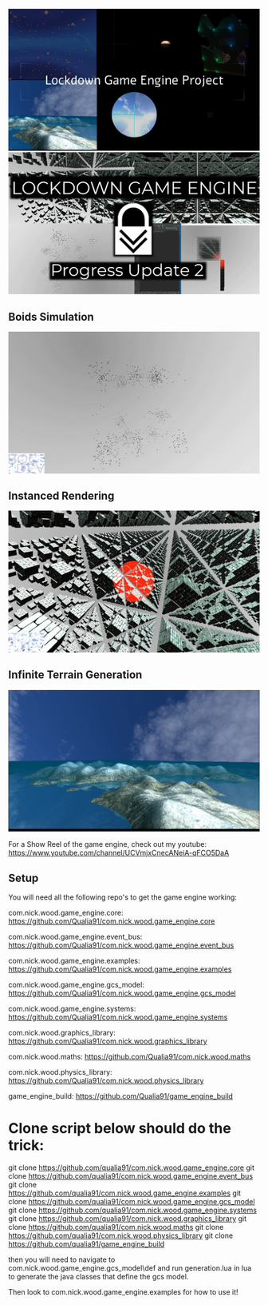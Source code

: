 ![Show Reel](images/titleScreen.png?raw=true)
![Show Reel](images/progress2thumbnail.png?raw=true)

## Boids Simulation
![Infinite Terrain Generation](images/boidsStill.png?raw=true)
## Instanced Rendering
![Infinite Terrain Generation](images/instanceStill.png?raw=true)
## Infinite Terrain Generation
![Infinite Terrain Generation](images/teraainGenOverview.png?raw=true)

For a Show Reel of the game engine, check out my youtube:
https://www.youtube.com/channel/UCVmjxCnecANeiA-qFCO5DaA

## Setup
You will need all the following repo's to get the game engine working:

com.nick.wood.game_engine.core: https://github.com/Qualia91/com.nick.wood.game_engine.core

com.nick.wood.game_engine.event_bus: https://github.com/Qualia91/com.nick.wood.game_engine.event_bus

com.nick.wood.game_engine.examples: https://github.com/Qualia91/com.nick.wood.game_engine.examples

com.nick.wood.game_engine.gcs_model: https://github.com/Qualia91/com.nick.wood.game_engine.gcs_model

com.nick.wood.game_engine.systems: https://github.com/Qualia91/com.nick.wood.game_engine.systems

com.nick.wood.graphics_library: https://github.com/Qualia91/com.nick.wood.graphics_library

com.nick.wood.maths: https://github.com/Qualia91/com.nick.wood.maths

com.nick.wood.physics_library: https://github.com/Qualia91/com.nick.wood.physics_library

game_engine_build: https://github.com/Qualia91/game_engine_build

# Clone script below should do the trick:

git clone https://github.com/qualia91/com.nick.wood.game_engine.core
git clone https://github.com/qualia91/com.nick.wood.game_engine.event_bus
git clone https://github.com/qualia91/com.nick.wood.game_engine.examples
git clone https://github.com/qualia91/com.nick.wood.game_engine.gcs_model
git clone https://github.com/qualia91/com.nick.wood.game_engine.systems
git clone https://github.com/qualia91/com.nick.wood.graphics_library
git clone https://github.com/qualia91/com.nick.wood.maths
git clone https://github.com/qualia91/com.nick.wood.physics_library
git clone https://github.com/qualia91/game_engine_build

then you will need to navigate to com.nick.wood.game_engine.gcs_model\def and run generation.lua in lua to generate the java classes that define the gcs model.

Then look to com.nick.wood.game_engine.examples for how to use it!


